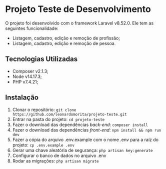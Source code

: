 # Projeto Teste de Desenvolvimento

O projeto foi desenvolvido com o framework Laravel v8.52.0. Ele tem as seguintes funcionalidade:

- Listagem, cadastro, edição e remoção de profissão;
- Listagem, cadastro, edição e remoção de pessoa.

## Tecnologias Utilizadas

- Composer v2.1.3;
- Node v14.17.3;
- PHP v7.4.21;

## Instalação

1. Clonar o repositório: ```git clone https://github.com/leonardomorita/projeto-teste.git```
2. Entrar na pasta do projeto: ```cd projeto-teste```
3. Fazer o download das dependências *back-end*: ```composer install```
4. Fazer o download das dependências *front-end*: ```npm install && npm run dev```
5. Fazer a cópia do arquivo .env.example com o nome .env para a raíz do projeto: ```cp .env.example .env```
6. Gerar uma chave aleatória de segurança: ```php artisan key:generate```
7. Configurar o banco de dados no arquivo .env
8. Rodar as migrações: ```php artisan migrate```
